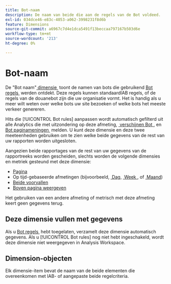 ```yaml
---
title: Bot-naam
description: De naam van beide die aan de regels van de Bot voldeed.
exl-id: 034dce46-e83c-4053-a062-3998231f8d6b
feature: Dimensions
source-git-commit: a6967c7d4e1dca5491f13beccaa797167b503d6e
workflow-type: tm+mt
source-wordcount: '213'
ht-degree: 0%

---
```


# Bot-naam

De &quot;Bot naam&quot;[&#x200B; dimensie &#x200B;](overview.md) toont de namen van bots die gebruikend [&#x200B; Bot regels &#x200B;](/help/admin/tools/manage-rs/edit-settings/general/bot-removal/bot-rules.md) werden ontdekt. Deze regels kunnen standaardIAB regels, of de regels van de douanebot zijn die uw organisatie vormt. Het is handig als u meer wilt weten over welke bots uw site bezoeken of welke bots het meeste verkeer genereren.

Hits die [!UICONTROL Bot rules] aanpassen wordt automatisch gefilterd uit alle Analytics die met uitzondering op deze afmeting, [&#x200B; verschijnen Bot &#x200B;](../metrics/bot-occurrences.md), en [&#x200B; Bot paginameningen &#x200B;](../metrics/bot-page-views.md) melden. U kunt deze dimensie en deze twee meeteenheden gebruiken om te zien welke beide gegevens van de rest van uw rapporten worden uitgesloten.

Aangezien beide rapportages van de rest van uw gegevens van de rapportreeks worden gescheiden, slechts worden de volgende dimensies en metriek gesteund met deze dimensie:

* [Pagina](page.md)
* Op tijd-gebaseerde afmetingen (bijvoorbeeld, [&#x200B; Dag &#x200B;](day.md), [&#x200B; Week &#x200B;](week.md), of [&#x200B; Maand &#x200B;](month.md))
* [Beide voorvallen](../metrics/bot-occurrences.md)
* [Boven pagina weergeven](../metrics/bot-page-views.md)

Het gebruiken van een andere afmeting of metrisch met deze afmeting keert geen gegevens terug.

## Deze dimensie vullen met gegevens

Als u [&#x200B; Bot regels &#x200B;](/help/admin/tools/manage-rs/edit-settings/general/bot-removal/bot-rules.md) hebt toegelaten, verzamelt deze dimensie automatisch gegevens. Als u [!UICONTROL Bot rules] nog niet hebt ingeschakeld, wordt deze dimensie niet weergegeven in Analysis Workspace.

## Dimension-objecten

Elk dimensie-item bevat de naam van de beide elementen die overeenkomen met IAB- of aangepaste beide regelcriteria.
